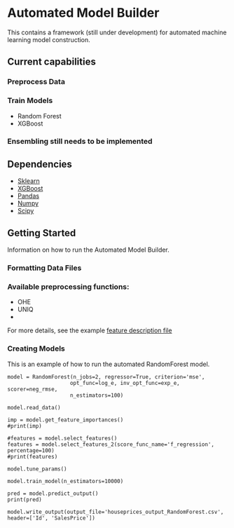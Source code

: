 # Automated Model Builder

This contains a framework (still under development) for automated machine learning model construction.

## Current capabilities

### Preprocess Data

### Train Models
* Random Forest
* XGBoost

### Ensembling still needs to be implemented

## Dependencies

* [Sklearn](http://scikit-learn.org/stable/index.html)
* [XGBoost](http://xgboost.readthedocs.io/en/latest/python/python_intro.html)
* [Pandas](http://pandas.pydata.org/)
* [Numpy](http://www.numpy.org/)
* [Scipy](https://www.scipy.org/)

## Getting Started

Information on how to run the Automated Model Builder.

### Formatting Data Files



### Available preprocessing functions:
* OHE
* UNIQ
* 

For more details, see the example [feature description file](FeatureDescriptions.xlsx)


### Creating Models

This is an example of how to run the automated RandomForest model.

```
model = RandomForest(n_jobs=2, regressor=True, criterion='mse', 
                    opt_func=log_e, inv_opt_func=exp_e, scorer=neg_rmse,
                    n_estimators=100)

model.read_data()

imp = model.get_feature_importances()
#print(imp)

#features = model.select_features()
features = model.select_features_2(score_func_name='f_regression', percentage=100)
#print(features)

model.tune_params()

model.train_model(n_estimators=10000)

pred = model.predict_output()
print(pred)

model.write_output(output_file='houseprices_output_RandomForest.csv', header=['Id', 'SalesPrice'])
```
